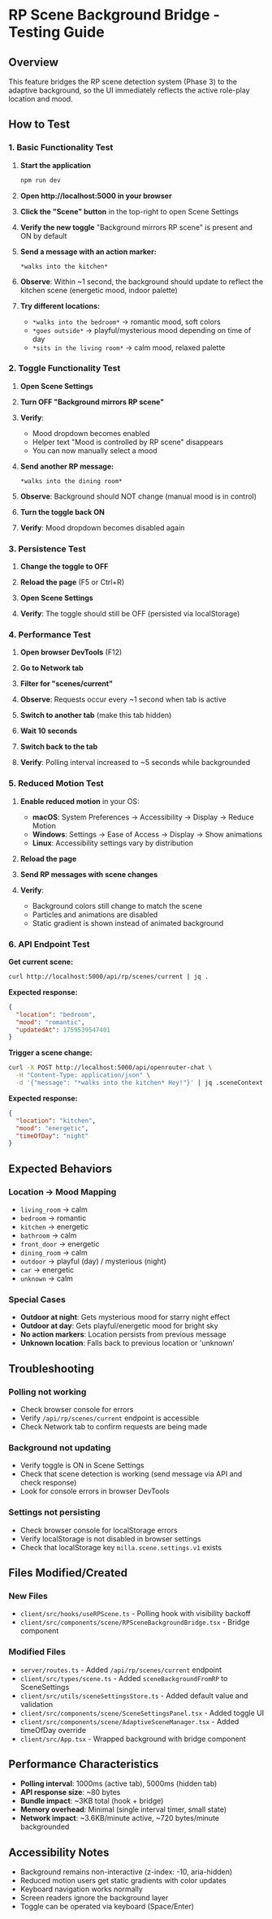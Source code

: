 # RP Scene Background Bridge - Testing Guide

## Overview
This feature bridges the RP scene detection system (Phase 3) to the adaptive background, so the UI immediately reflects the active role-play location and mood.

## How to Test

### 1. Basic Functionality Test

1. **Start the application**
   ```bash
   npm run dev
   ```

2. **Open http://localhost:5000 in your browser**

3. **Click the "Scene" button** in the top-right to open Scene Settings

4. **Verify the new toggle** "Background mirrors RP scene" is present and ON by default

5. **Send a message with an action marker:**
   ```
   *walks into the kitchen*
   ```

6. **Observe**: Within ~1 second, the background should update to reflect the kitchen scene (energetic mood, indoor palette)

7. **Try different locations:**
   - `*walks into the bedroom*` → romantic mood, soft colors
   - `*goes outside*` → playful/mysterious mood depending on time of day
   - `*sits in the living room*` → calm mood, relaxed palette

### 2. Toggle Functionality Test

1. **Open Scene Settings**

2. **Turn OFF "Background mirrors RP scene"**

3. **Verify**:
   - Mood dropdown becomes enabled
   - Helper text "Mood is controlled by RP scene" disappears
   - You can now manually select a mood

4. **Send another RP message:**
   ```
   *walks into the dining room*
   ```

5. **Observe**: Background should NOT change (manual mood is in control)

6. **Turn the toggle back ON**

7. **Verify**: Mood dropdown becomes disabled again

### 3. Persistence Test

1. **Change the toggle to OFF**

2. **Reload the page** (F5 or Ctrl+R)

3. **Open Scene Settings**

4. **Verify**: The toggle should still be OFF (persisted via localStorage)

### 4. Performance Test

1. **Open browser DevTools** (F12)

2. **Go to Network tab**

3. **Filter for "scenes/current"**

4. **Observe**: Requests occur every ~1 second when tab is active

5. **Switch to another tab** (make this tab hidden)

6. **Wait 10 seconds**

7. **Switch back to the tab**

8. **Verify**: Polling interval increased to ~5 seconds while backgrounded

### 5. Reduced Motion Test

1. **Enable reduced motion** in your OS:
   - **macOS**: System Preferences → Accessibility → Display → Reduce Motion
   - **Windows**: Settings → Ease of Access → Display → Show animations
   - **Linux**: Accessibility settings vary by distribution

2. **Reload the page**

3. **Send RP messages with scene changes**

4. **Verify**: 
   - Background colors still change to match the scene
   - Particles and animations are disabled
   - Static gradient is shown instead of animated background

### 6. API Endpoint Test

**Get current scene:**
```bash
curl http://localhost:5000/api/rp/scenes/current | jq .
```

**Expected response:**
```json
{
  "location": "bedroom",
  "mood": "romantic",
  "updatedAt": 1759539547401
}
```

**Trigger a scene change:**
```bash
curl -X POST http://localhost:5000/api/openrouter-chat \
  -H "Content-Type: application/json" \
  -d '{"message": "*walks into the kitchen* Hey!"}' | jq .sceneContext
```

**Expected response:**
```json
{
  "location": "kitchen",
  "mood": "energetic",
  "timeOfDay": "night"
}
```

## Expected Behaviors

### Location → Mood Mapping
- `living_room` → calm
- `bedroom` → romantic
- `kitchen` → energetic
- `bathroom` → calm
- `front_door` → energetic
- `dining_room` → calm
- `outdoor` → playful (day) / mysterious (night)
- `car` → energetic
- `unknown` → calm

### Special Cases
- **Outdoor at night**: Gets mysterious mood for starry night effect
- **Outdoor at day**: Gets playful/energetic mood for bright sky
- **No action markers**: Location persists from previous message
- **Unknown location**: Falls back to previous location or 'unknown'

## Troubleshooting

### Polling not working
- Check browser console for errors
- Verify `/api/rp/scenes/current` endpoint is accessible
- Check Network tab to confirm requests are being made

### Background not updating
- Verify toggle is ON in Scene Settings
- Check that scene detection is working (send message via API and check response)
- Look for console errors in browser DevTools

### Settings not persisting
- Check browser console for localStorage errors
- Verify localStorage is not disabled in browser settings
- Check that localStorage key `milla.scene.settings.v1` exists

## Files Modified/Created

### New Files
- `client/src/hooks/useRPScene.ts` - Polling hook with visibility backoff
- `client/src/components/scene/RPSceneBackgroundBridge.tsx` - Bridge component

### Modified Files
- `server/routes.ts` - Added `/api/rp/scenes/current` endpoint
- `client/src/types/scene.ts` - Added `sceneBackgroundFromRP` to SceneSettings
- `client/src/utils/sceneSettingsStore.ts` - Added default value and validation
- `client/src/components/scene/SceneSettingsPanel.tsx` - Added toggle UI
- `client/src/components/scene/AdaptiveSceneManager.tsx` - Added timeOfDay override
- `client/src/App.tsx` - Wrapped background with bridge component

## Performance Characteristics

- **Polling interval**: 1000ms (active tab), 5000ms (hidden tab)
- **API response size**: ~80 bytes
- **Bundle impact**: ~3KB total (hook + bridge)
- **Memory overhead**: Minimal (single interval timer, small state)
- **Network impact**: ~3.6KB/minute active, ~720 bytes/minute backgrounded

## Accessibility Notes

- Background remains non-interactive (z-index: -10, aria-hidden)
- Reduced motion users get static gradients with color updates
- Keyboard navigation works normally
- Screen readers ignore the background layer
- Toggle can be operated via keyboard (Space/Enter)
